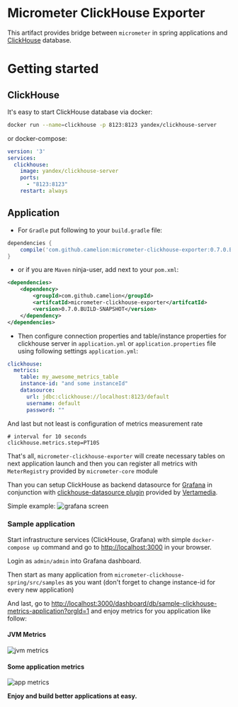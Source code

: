 # Micrometer ClickHouse Exporter

This artifact provides bridge between `micrometer` in spring applications and [ClickHouse](http://clickhouse.yandex) database.

# Getting started
## ClickHouse
It's easy to start ClickHouse database via docker:
```bash
docker run --name=clickhouse -p 8123:8123 yandex/clickhouse-server
```
or docker-compose:
```yaml
version: '3'
services: 
  clickhouse:
    image: yandex/clickhouse-server
    ports:
      - "8123:8123"
    restart: always
```

## Application
- For `Gradle` put following to your `build.gradle` file:
```groovy
dependencies {
    compile('com.github.camelion:micrometer-clickhouse-exporter:0.7.0.BUILD-SNAPSHOT')
}
``` 

 - or if you are `Maven` ninja-user, add next to your `pom.xml`:
```xml
<dependencies>
    <dependency>
        <groupId>com.github.camelion</groupId>
        <artifcatId>micrometer-clickhouse-exporter</artifcatId>
        <version>0.7.0.BUILD-SNAPSHOT</version>
    </dependency>
</dependencies>
```

- Then configure connection properties and table/instance properties for clickhouse server in `application.yml` or `application.properties`  file using following settings 
`application.yml`:
```yaml
clickhouse:
  metrics:
    table: my_awesome_metrics_table
    instance-id: "and some instanceId"
    datasource:
      url: jdbc:clickhouse://localhost:8123/default
      username: default
      password: ""
```

And last but not least is configuration of metrics measurement rate
```properties
# interval for 10 seconds
clickhouse.metrics.step=PT10S
```

That's all, `micrometer-clickhouse-exporter` will create necessary tables on next application launch and then you can register all metrics with `MeterRegistry` provided by `micrometer-core` module

Than you can setup ClickHouse as backend datasource for [Grafana](https://grafana.com) in conjunction with [clickhouse-datasource plugin](https://github.com/Vertamedia/clickhouse-grafana) provided by [Vertamedia](https://github.com/Vertamedia).

Simple example:
![grafana screen](https://github.com/Camelion/spring-clickhouse-metrics/blob/master/grafana.jpg)

### Sample application
Start infrastructure services (ClickHouse, Grafana) with simple `docker-compose up` command
and go to [http://localhost:3000](http://localhost:3000) in your browser.

Login as `admin/admin` into Grafana dashboard.

Then start as many application from `micrometer-clickhouse-spring/src/samples` as you want (don't forget to change instance-id for every new application)

And last, go to [http://localhost:3000/dashboard/db/sample-clickhouse-metrics-application?orgId=1](http://localhost:3000/dashboard/db/sample-clickhouse-metrics-application?orgId=1)
and enjoy metrics for you application like follow:

#### JVM Metrics
![jvm metrics](https://github.com/Camelion/spring-clickhouse-metrics/blob/master/jvm_metrics.png)
####  Some application metrics
![app metrics](https://github.com/Camelion/spring-clickhouse-metrics/blob/master/app_metrics.png)

**Enjoy and build better applications at easy.**